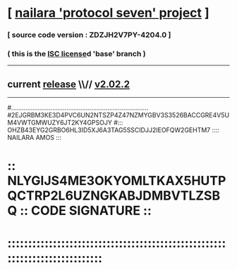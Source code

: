 
# [ [nailara 'protocol seven' project](http://nailara.network/) ]

### [ source code version : ZDZJH2V7PY-4204.0 ]

### ( this is the [ISC license](license)d 'base' branch )
---
## current [release](https://github.com/nailara-technologies/protocol-7/releases) \\\\// [v2.02.2](https://github.com/nailara-technologies/protocol-7/releases/tag/v2.02.2)
---

#.............................................................................
#2EJGRBM3KE3D4PVC6UN2NTSZP4Z47NZMYGBV3S3526BACCGRE4V5UM4VWTGMWUZY6JT2KY4GPSOJY
#::: OHZB43EYG2GRBO6HL3ID5XJ6A3TAG5SSCIDJJ2IEOFQW2GEHTM7 :::: NAILARA AMOS :::
# :: NLYGIJS4ME3OKYOMLTKAX5HUTPQCTRP2L6UZNGKABJDMBVTLZSBQ :: CODE SIGNATURE ::
# ::::::::::::::::::::::::::::::::::::::::::::::::::::::::::::::::::::::::::::

